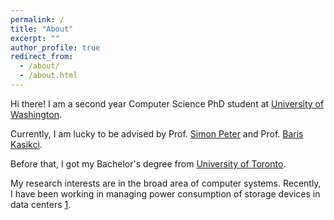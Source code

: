 ```yaml
---
permalink: /
title: "About"
excerpt: ""
author_profile: true
redirect_from: 
  - /about/
  - /about.html
---
```


Hi there! I am a second year Computer Science PhD student at [University of Washington](https://cs.washington.edu/). 

Currently, I am lucky to be advised by Prof. [Simon Peter](https://homes.cs.washington.edu/~simpeter/) and Prof. [Baris Kasikci](https://homes.cs.washington.edu/~baris/).

Before that, I got my Bachelor's degree from [University of Toronto](https://www.cs.toronto.edu/).

My research interests are in the broad area of computer systems. Recently, I have been working in managing power consumption of storage devices in data centers [1](https://dl.acm.org/doi/10.1145/3655038.3665945).
